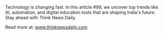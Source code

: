 Technology is changing fast. In this article #99, we uncover top trends like AI, automation, and digital education tools that are shaping India's future. Stay ahead with Think News Daily.

Read more at: www.thinknewsdaily.com